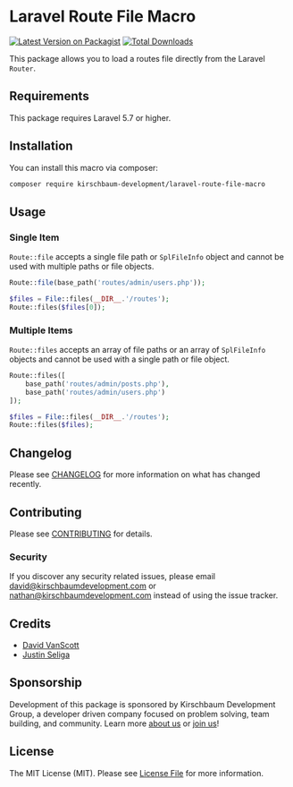 # Laravel Route File Macro

[![Latest Version on Packagist](https://img.shields.io/packagist/v/kirschbaum-development/laravel-route-file-macro.svg?style=flat-square)](https://packagist.org/packages/kirschbaum-development/laravel-route-file-macro)
[![Total Downloads](https://img.shields.io/packagist/dt/kirschbaum-development/laravel-route-file-macro.svg?style=flat-square)](https://packagist.org/packages/kirschbaum-development/laravel-route-file-macro)

This package allows you to load a routes file directly from the Laravel `Router`.

## Requirements

This package requires Laravel 5.7 or higher.

## Installation

You can install this macro via composer:

```bash
composer require kirschbaum-development/laravel-route-file-macro
```

## Usage

### Single Item

`Route::file` accepts a single file path or `SplFileInfo` object and cannot be used with multiple paths or file objects.

```php
Route::file(base_path('routes/admin/users.php'));

$files = File::files(__DIR__.'/routes');
Route::files($files[0]);
```

### Multiple Items

`Route::files` accepts an array of file paths or an array of `SplFileInfo` objects and cannot be used with a single path or file object.

```php
Route::files([
    base_path('routes/admin/posts.php'),
    base_path('routes/admin/users.php')
]);

$files = File::files(__DIR__.'/routes');
Route::files($files);
```

## Changelog

Please see [CHANGELOG](CHANGELOG.md) for more information on what has changed recently.

## Contributing

Please see [CONTRIBUTING](CONTRIBUTING.md) for details.

### Security

If you discover any security related issues, please email david@kirschbaumdevelopment.com or nathan@kirschbaumdevelopment.com instead of using the issue tracker.

## Credits

- [David VanScott](https://github.com/dvanscott)
- [Justin Seliga](https://github.com/jrseliga)

## Sponsorship

Development of this package is sponsored by Kirschbaum Development Group, a developer driven company focused on problem solving, team building, and community. Learn more [about us](https://kirschbaumdevelopment.com) or [join us](https://careers.kirschbaumdevelopment.com)!

## License

The MIT License (MIT). Please see [License File](LICENSE.md) for more information.